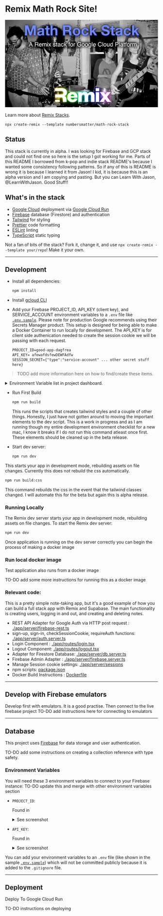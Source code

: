 # Remix Math Rock Site!
![Math Rock site image](https://raw.githubusercontent.com/numbersmatter/math-rock-stack/master/images/math_rock_banner.jpeg)



Learn more about [Remix Stacks](https://remix.run/stacks).

```
npx create-remix --template numbersmatter/math-rock-stack
```

## Status
This stack is currently in alpha. I was looking for Firebase and GCP stack and could not find one so here is the setup I got working for me. Parts of this README I borrowed from k-pop and indie stack README's because I wanted some consistency following patterns. So if any of this is README is wrong it is because I learned it from Jason! I kid, it is because this is an alpha version and I am copying and pasting. But you can Learn With Jason, @LearnWithJason. Good Stuff!!  

## What's in the stack

- [Google Cloud](https://cloud.google.com/) deployment via [Google Cloud Run](https://cloud.google.com/run)
- [Firebase](https://firebase.google.com) database (Firestore) and authentication
- [Tailwind](https://tailwindcss.com/) for styling
- [Prettier](https://prettier.io) code formatting
- [ESLint](https://eslint.org) linting
- [TypeScript](https://typescriptlang.org) static typing

Not a fan of bits of the stack? Fork it, change it, and use `npx create-remix --template your/repo`! Make it your own.

---

## Development

- Install all dependencies:

  ```sh
  npm install

  ```

- Install [gcloud CLI](https://cloud.google.com/sdk/docs/install)



- Add your Firebase  PROJECT_ID, API_KEY (client key), and SERVICE_ACCOUNT environment variables to a `.env` file like [`.env.sample`](./.env.sample). Please note for production Google recommends using their Secrets Manager product. This setup is designed for being able to make a Docker Container to run locally for development. The API_KEY is for client side authenication needed to create the session cookie we will be passing with each request. 

  ```
  PROJECT_ID=good-app-dagfrea
  API_KEY= afewafdsfewDEWFAdfw
  SESSION_SECRET={"type":"service-account" ... other secret stuff here}
  ```

> TODO add more information here on how to find/create these items. 

  <details>
  <summary>Environment Variable list in project dashboard.</summary>

![screenshot of env vars]()

  </details>

- Run First Build
  ```sh
  npm run build
  ```
  This runs the scripts that creates tailwind styles and a couple of other things. Honestly, I just have not gotten around to moving the important elements to the dev script. This is a work in progress and as I am running though my entire development environment checklist for a new mac, I know it breaks if I do not run this command atleast once first. These elements should be cleaned up in the beta release. 

- Start dev server:

  ```sh
  npm run dev
  ```

This starts your app in development mode, rebuilding assets on file changes.
Currently this does not rebuild the css automatically. 

  ```sh
  npm run build:css
  ```

  This command rebuilds the css in the event that the tailwind classes changed. I will automate this for the beta but again this is alpha release.

### Running Locally

The Remix dev server starts your app in development mode, rebuilding assets on file changes. To start the Remix dev server:

```sh
npm run dev
```

Once application is running on the dev server correctly you can begin the process of making a docker image

### Run local docker image 
Test application also runs from a docker image 

TO-DO add some more instructions for running this as a docker image


### Relevant code:

This is a pretty simple note-taking app, but it's a good example of how you can build a full stack app with Remix and Supabase. The main functionality is creating users, logging in and out, and creating and deleting notes.

- REST API Adapter for Google Auth via HTTP post request : [./app/server/firebase-rest.ts](./app/server/firebase-rest.ts)
- sign-up, sign-in, checkSessionCookie, requireAuth functions: [./app/server/auth.server.ts](./app/server//auth.server.ts)
- Login Component : [./app/routes/login.tsx](./app/routes/join.tsx)
- Logout Component: [./app/routes/logout.tsx](./app/routes/logout.tsx)
- Adapter for Firestore Database: [./app/server/db.server.ts](./app/server/db.server.ts)
- Firebase Admin Adapter : [./app/server/firebase.server.ts](./app/server/firebase.server.ts)
- Manage Session cookie settings: [./app/server/sessions](./app/server/sessions.tsx)
- npm scripts: [package.json](./package.json)
- Docker Build Instructions : [Dockerfile](./Dockerfile)


---

## Develop with Firebase emulators
Develop first with emulators. It is a good practise. Then connect to the live firebase project
TO-DO add instructions here for connecting to emulators


---


## Database

This project uses [Firebase](https://firebase.google.com/) for data storage and user authentication.

TO-DO add some instructions on creating a collection reference with type safety.

### Environment Variables

You will need these 3 environment variables to connect to your Firebase instance:
TO-DO update this and merge with other environment variables section

- `PROJECT_ID`:

  Found in 
  <details><summary> See screenshot</summary>

  

  </details>

- `API_KEY`:

  Found in 
  <details><summary> See screenshot</summary>


  </details>

You can add your environment variables to an `.env` file (like shown in the sample [`.env.sample`](./.env.sample)) which will not be committed publicly because it is added to the `.gitignore` file. 


---

## Deployment
Deploy To Google Cloud Run

TO-DO instructions on deploying







